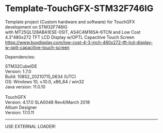 # Template-TouchGFX-STM32F746IG
 
Template project (Custom hardware and software) for TouchGFX development on STM32F746IG<br/>
with MT25QL128ABA1ESE-0SIT, AS4C4M16SA-6TCN and Low Cost 4.3"480x272 TFT LCD Display w/OPTL Capacitive Touch Screen<br/>
https://www.buydisplay.com/low-cost-4-3-inch-480x272-tft-lcd-display-w-optl-capacitive-touch-screen

Dependencies:<br/>

STM32CubeIDE<br/>
Version: 1.7.0<br/>
Build: 10852_20210715_0634 (UTC)<br/>
OS: Windows 10, v.10.0, x86_64 / win32<br/>
Java version: 11.0.10<br/>
<br/>
TouchGFX <br/>Version: 4.17.0 
SLA0048 Rev4/March 2018
<br/>
Altium Designer<br/>
Version: 17.0.11<br/>

--------------------------

USE EXTERNAL LOADER!
